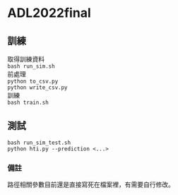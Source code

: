 # ADL2022final
## 訓練
取得訓練資料  
`bash run_sim.sh`  
前處理  
`python to_csv.py`  
`python write_csv.py`  
訓練  
`bash train.sh`  
## 測試
`bash run_sim_test.sh`  
`python hti.py --prediction <...>`  

### 備註
路徑相關參數目前還是直接寫死在檔案裡，有需要自行修改。